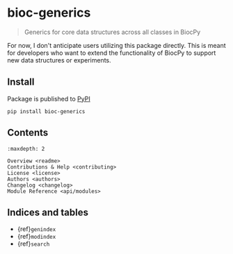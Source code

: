 # bioc-generics

> Generics for core data structures across all classes in BiocPy

For now, I don't anticipate users utilizing this package directly. This is meant for developers who want to extend the functionality of BiocPy to support new data structures or experiments.

## Install

Package is published to [PyPI](https://pypi.org/project/bioc-generics/)

```shell
pip install bioc-generics
```


## Contents

```{toctree}
:maxdepth: 2

Overview <readme>
Contributions & Help <contributing>
License <license>
Authors <authors>
Changelog <changelog>
Module Reference <api/modules>
```

## Indices and tables

* {ref}`genindex`
* {ref}`modindex`
* {ref}`search`

[Sphinx]: http://www.sphinx-doc.org/
[Markdown]: https://daringfireball.net/projects/markdown/
[reStructuredText]: http://www.sphinx-doc.org/en/master/usage/restructuredtext/basics.html
[MyST]: https://myst-parser.readthedocs.io/en/latest/
